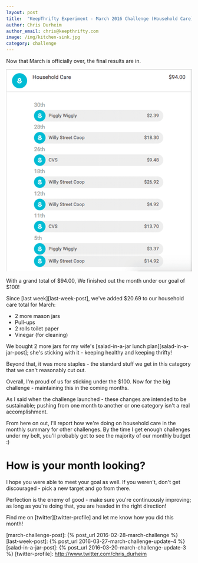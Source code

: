 ```yaml
---
layout: post
title:  "KeepThrifty Experiment - March 2016 Challenge (Household Care) - Final Results"
author: Chris Durheim
author_email: chris@keepthrifty.com
image: /img/kitchen-sink.jpg
category: challenge
---
```


Now that March is officially over, the final results are in.

![March week 5 results - $94.00 total][march-final-summary]

With a grand total of $94.00, We finished out the month under our goal of $100!

Since [last week][last-week-post], we've added $20.69 to our household care total for March:

* 2 more mason jars
* Pull-ups
* 2 rolls toilet paper
* Vinegar (for cleaning)

We bought 2 more jars for my wife's [salad-in-a-jar lunch plan][salad-in-a-jar-post]; she's sticking with it - keeping healthy and keeping thrifty!

Beyond that, it was more staples - the standard stuff we get in this category that we can't reasonably cut out.

Overall, I'm proud of us for sticking under the $100.  Now for the big challenge - maintaining this in the coming months.

As I said when the challenge launched - these changes are intended to be sustainable; pushing from one month to another or one category isn't a real accomplishment.

From here on out, I'll report how we're doing on household care in the monthly summary for other challenges. By the time I get enough challenges under my belt, you'll probably get to see the majority of our monthly budget :)

# How is your month looking? #

I hope you were able to meet your goal as well. If you weren't, don't get discouraged - pick a new target and go from there.

Perfection is the enemy of good - make sure you're continuously improving; as long as you're doing that, you are headed in the right direction!

Find me on [twitter][twitter-profile] and let me know how you did this month!

[march-challenge-post]: {% post_url 2016-02-28-march-challenge %}
[last-week-post]: {% post_url 2016-03-27-march-challenge-update-4 %}
[salad-in-a-jar-post]: {% post_url 2016-03-20-march-challenge-update-3 %}
[twitter-profile]: http://www.twitter.com/chris_durheim

[march-final-summary]: /img/march-2016-final-summary.png
